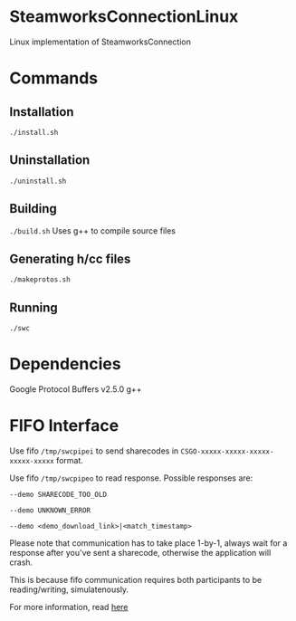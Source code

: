 # SteamworksConnectionLinux

Linux implementation of SteamworksConnection

# Commands
## Installation
```./install.sh```
## Uninstallation
```./uninstall.sh```
## Building
```./build.sh```
Uses g++ to compile source files
## Generating h/cc files
```./makeprotos.sh```

## Running
```./swc```

# Dependencies
Google Protocol Buffers v2.5.0
g++

# FIFO Interface

Use fifo `/tmp/swcpipei` to send sharecodes in `CSGO-xxxxx-xxxxx-xxxxx-xxxxx-xxxxx` format.

Use fifo `/tmp/swcpipeo` to read response. Possible responses are:

`--demo SHARECODE_TOO_OLD`

`--demo UNKNOWN_ERROR`

`--demo <demo_download_link>|<match_timestamp>`

Please note that communication has to take place 1-by-1, always wait for a response after you've sent a sharecode, otherwise the application will crash. 

This is because fifo communication requires both participants to be reading/writing, simulatenously.

For more information, read [here](http://man7.org/linux/man-pages/man7/fifo.7.html)